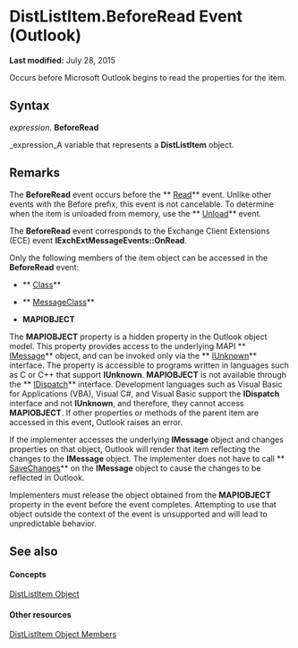 
# DistListItem.BeforeRead Event (Outlook)

 **Last modified:** July 28, 2015

Occurs before Microsoft Outlook begins to read the properties for the item.

## Syntax

 _expression_. **BeforeRead**

 _expression_A variable that represents a  **DistListItem** object.


## Remarks

The  **BeforeRead** event occurs before the ** [Read](581f3a16-2cc2-839e-3d48-e454be17b8cd.md)** event. Unlike other events with the Before prefix, this event is not cancelable. To determine when the item is unloaded from memory, use the ** [Unload](252d79cf-7b24-2e84-e056-24a68e6ddef2.md)** event.

The  **BeforeRead** event corresponds to the Exchange Client Extensions (ECE) event **IExchExtMessageEvents::OnRead**.

Only the following members of the item object can be accessed in the  **BeforeRead** event:


-  ** [Class](f44d59bf-c25b-ebab-72a8-dd5c40c119b5.md)**
    
-  ** [MessageClass](a719fb30-fee2-24c1-77aa-4650b90bf426.md)**
    
-  **MAPIOBJECT**
    
The  **MAPIOBJECT** property is a hidden property in the Outlook object model. This property provides access to the underlying MAPI ** [IMessage](http://msdn.microsoft.com/en-us/library/cc842097%28office.14%29.aspx)** object, and can be invoked only via the ** [IUnknown](http://msdn.microsoft.com/en-us/library/ms680509%28VS.85%29.aspx)** interface. The property is accessible to programs written in languages such as C or C++ that support **IUnknown**.  **MAPIOBJECT** is not available through the ** [IDispatch](http://msdn.microsoft.com/en-us/library/ms221608.aspx)** interface. Development languages such as Visual Basic for Applications (VBA), Visual C#, and Visual Basic support the **IDispatch** interface and not **IUnknown**, and therefore, they cannot access  **MAPIOBJECT**. If other properties or methods of the parent item are accessed in this event, Outlook raises an error.

If the implementer accesses the underlying  **IMessage** object and changes properties on that object, Outlook will render that item reflecting the changes to the **IMessage** object. The implementer does not have to call ** [SaveChanges](http://msdn.microsoft.com/en-us/library/cc842181%28office.14%29.aspx)** on the **IMessage** object to cause the changes to be reflected in Outlook.

Implementers must release the object obtained from the  **MAPIOBJECT** property in the event before the event completes. Attempting to use that object outside the context of the event is unsupported and will lead to unpredictable behavior.


## See also


#### Concepts


 [DistListItem Object](027c3986-abff-d9b1-ecc2-26d60805e952.md)
#### Other resources


 [DistListItem Object Members](3ba4af84-ce84-61d9-1bc9-fab41bf6f125.md)
